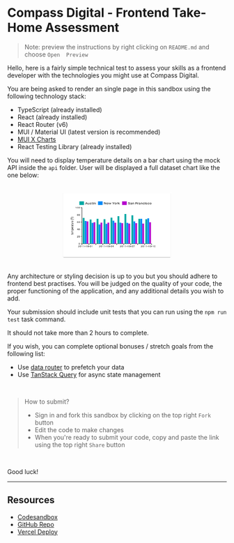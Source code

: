 # Compass Digital - Frontend Take-Home Assessment 

> Note: preview the instructions by right clicking on `README.md` and choose `Open  Preview` 

Hello, here is a fairly simple technical test to assess your skills as a frontend developer with the technologies you might use at Compass Digital.


You are being asked to render an single page in this sandbox using the following technology stack:

- TypeScript (already installed) 
- React (already installed)
- React Router (v6)
- MUI / Material UI (latest version is recommended)
- [MUI X Charts](https://mui.com/x/react-charts/)
- React Testing Library (already installed)

You will need to display temperature details on a bar chart using the mock API inside the `api` folder. User will be displayed a full dataset chart like the one below:

<br>
<div align="center">
  <img width="250" height="150" src="public/example.png">
</div>
<br>

Any architecture or styling decision is up to you but you should adhere to frontend best practises. You will be judged on the quality of your code, the proper functioning of the application, and any additional details you wish to add.

Your submission should include unit tests that you can run using the `npm run test` task command.

It should not take more than 2 hours to complete.

If you wish, you can complete optional bonuses / stretch goals from the following list:

- Use [data router](https://reactrouter.com/en/main/routers/picking-a-router) to prefetch your data
- Use [TanStack Query](https://tanstack.com/query/latest) for async state management

<br>

> How to submit?
> - Sign in and fork this sandbox by clicking on the top right `Fork` button 
> - Edit the code to make changes 
> - When you're ready to submit your code, copy and paste the link using the top right `Share` button

<br>

Good luck!

---

## Resources

- [Codesandbox](https://codesandbox.io/p/github/jakubjirous/compass-digital-react-challenge/draft/elastic-bush?workspaceId=59377528-2708-42fb-9489-35c7caa15968&layout=%257B%2522sidebarPanel%2522%253A%2522EXPLORER%2522%252C%2522rootPanelGroup%2522%253A%257B%2522direction%2522%253A%2522horizontal%2522%252C%2522contentType%2522%253A%2522UNKNOWN%2522%252C%2522type%2522%253A%2522PANEL_GROUP%2522%252C%2522id%2522%253A%2522ROOT_LAYOUT%2522%252C%2522panels%2522%253A%255B%257B%2522type%2522%253A%2522PANEL_GROUP%2522%252C%2522contentType%2522%253A%2522UNKNOWN%2522%252C%2522direction%2522%253A%2522vertical%2522%252C%2522id%2522%253A%2522clwy8fm3j00063b8fwgh2iks4%2522%252C%2522sizes%2522%253A%255B70%252C30%255D%252C%2522panels%2522%253A%255B%257B%2522type%2522%253A%2522PANEL_GROUP%2522%252C%2522contentType%2522%253A%2522EDITOR%2522%252C%2522direction%2522%253A%2522horizontal%2522%252C%2522id%2522%253A%2522EDITOR%2522%252C%2522panels%2522%253A%255B%257B%2522type%2522%253A%2522PANEL%2522%252C%2522contentType%2522%253A%2522EDITOR%2522%252C%2522id%2522%253A%2522clwy8fm3j00023b8frl1ve7yp%2522%257D%255D%257D%252C%257B%2522type%2522%253A%2522PANEL_GROUP%2522%252C%2522contentType%2522%253A%2522SHELLS%2522%252C%2522direction%2522%253A%2522horizontal%2522%252C%2522id%2522%253A%2522SHELLS%2522%252C%2522panels%2522%253A%255B%257B%2522type%2522%253A%2522PANEL%2522%252C%2522contentType%2522%253A%2522SHELLS%2522%252C%2522id%2522%253A%2522clwy8fm3j00043b8fcv1pv6wu%2522%257D%255D%252C%2522sizes%2522%253A%255B100%255D%257D%255D%257D%252C%257B%2522type%2522%253A%2522PANEL_GROUP%2522%252C%2522contentType%2522%253A%2522DEVTOOLS%2522%252C%2522direction%2522%253A%2522vertical%2522%252C%2522id%2522%253A%2522DEVTOOLS%2522%252C%2522panels%2522%253A%255B%257B%2522type%2522%253A%2522PANEL%2522%252C%2522contentType%2522%253A%2522DEVTOOLS%2522%252C%2522id%2522%253A%2522clwy8fm3j00053b8fyw3wdwyz%2522%257D%255D%252C%2522sizes%2522%253A%255B100%255D%257D%255D%252C%2522sizes%2522%253A%255B50%252C50%255D%257D%252C%2522tabbedPanels%2522%253A%257B%2522clwy8fm3j00023b8frl1ve7yp%2522%253A%257B%2522tabs%2522%253A%255B%257B%2522id%2522%253A%2522clwy8fm3j00013b8fhr55pjdg%2522%252C%2522mode%2522%253A%2522permanent%2522%252C%2522type%2522%253A%2522FILE%2522%252C%2522filepath%2522%253A%2522%252FREADME.md%2522%257D%255D%252C%2522id%2522%253A%2522clwy8fm3j00023b8frl1ve7yp%2522%252C%2522activeTabId%2522%253A%2522clwy8fm3j00013b8fhr55pjdg%2522%257D%252C%2522clwy8fm3j00053b8fyw3wdwyz%2522%253A%257B%2522id%2522%253A%2522clwy8fm3j00053b8fyw3wdwyz%2522%252C%2522activeTabId%2522%253A%2522clwyb5bei00983b8fgw0e6yg7%2522%252C%2522tabs%2522%253A%255B%257B%2522type%2522%253A%2522CHANGELOG%2522%252C%2522id%2522%253A%2522clwyb5bei00983b8fgw0e6yg7%2522%252C%2522mode%2522%253A%2522permanent%2522%257D%255D%257D%252C%2522clwy8fm3j00043b8fcv1pv6wu%2522%253A%257B%2522tabs%2522%253A%255B%257B%2522id%2522%253A%2522clwy8fm3j00033b8fha39rclp%2522%252C%2522mode%2522%253A%2522permanent%2522%252C%2522type%2522%253A%2522TERMINAL%2522%252C%2522shellId%2522%253A%2522clwq0os7s000rdjjzagf29twb%2522%257D%255D%252C%2522id%2522%253A%2522clwy8fm3j00043b8fcv1pv6wu%2522%252C%2522activeTabId%2522%253A%2522clwy8fm3j00033b8fha39rclp%2522%257D%257D%252C%2522showDevtools%2522%253Atrue%252C%2522showShells%2522%253Atrue%252C%2522showSidebar%2522%253Atrue%252C%2522sidebarPanelSize%2522%253A15%257D)
- [GitHub Repo](https://github.com/jakubjirous/compass-digital-react-challenge)
- [Vercel Deploy](https://compass-digital-react-challenge.vercel.app/)

